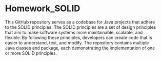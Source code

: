 # Homework_SOLID
This GitHub repository serves as a codebase for Java projects that adhere to the SOLID principles. The SOLID principles are a set of design principles that aim to make software systems more maintainable, scalable, and flexible. By following these principles, developers can create code that is easier to understand, test, and modify.
The repository contains multiple Java classes and package, each demonstrating the implementation of one or more SOLID principles.
